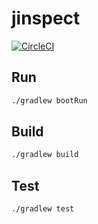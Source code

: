# jinspect
[![CircleCI](https://circleci.com/gh/lucascudo/jinspect/tree/master.svg?style=svg)](https://circleci.com/gh/lucascudo/jinspect/tree/master)


## Run
```sh
./gradlew bootRun
```

## Build
```sh
./gradlew build
```

## Test
```sh
./gradlew test
```